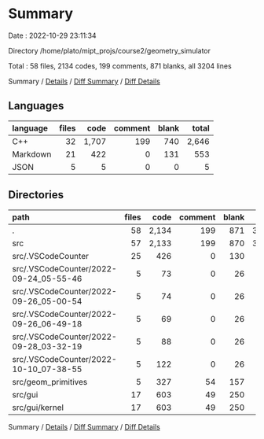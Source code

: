 # Summary

Date : 2022-10-29 23:11:34

Directory /home/plato/mipt_projs/course2/geometry_simulator

Total : 58 files,  2134 codes, 199 comments, 871 blanks, all 3204 lines

Summary / [Details](details.md) / [Diff Summary](diff.md) / [Diff Details](diff-details.md)

## Languages
| language | files | code | comment | blank | total |
| :--- | ---: | ---: | ---: | ---: | ---: |
| C++ | 32 | 1,707 | 199 | 740 | 2,646 |
| Markdown | 21 | 422 | 0 | 131 | 553 |
| JSON | 5 | 5 | 0 | 0 | 5 |

## Directories
| path | files | code | comment | blank | total |
| :--- | ---: | ---: | ---: | ---: | ---: |
| . | 58 | 2,134 | 199 | 871 | 3,204 |
| src | 57 | 2,133 | 199 | 870 | 3,202 |
| src/.VSCodeCounter | 25 | 426 | 0 | 130 | 556 |
| src/.VSCodeCounter/2022-09-24_05-55-46 | 5 | 73 | 0 | 26 | 99 |
| src/.VSCodeCounter/2022-09-26_05-00-54 | 5 | 74 | 0 | 26 | 100 |
| src/.VSCodeCounter/2022-09-26_06-49-18 | 5 | 69 | 0 | 26 | 95 |
| src/.VSCodeCounter/2022-09-28_03-32-19 | 5 | 88 | 0 | 26 | 114 |
| src/.VSCodeCounter/2022-10-10_07-38-55 | 5 | 122 | 0 | 26 | 148 |
| src/geom_primitives | 5 | 327 | 54 | 157 | 538 |
| src/gui | 17 | 603 | 49 | 250 | 902 |
| src/gui/kernel | 17 | 603 | 49 | 250 | 902 |

Summary / [Details](details.md) / [Diff Summary](diff.md) / [Diff Details](diff-details.md)